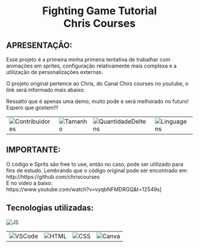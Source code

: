 <h1 align="center">
Fighting Game Tutorial<br>
Chris Courses
</h1>
<div><h2>APRESENTAÇÃO:</h2>
Esse projeto é a primeira minha primeira tentativa de trabalhar com animações em sprites, configuração relativamente mais complexa
e a utilização de personalizações externas.

O projeto original pertence ao Chris, do Canal Chirs courses no youtube, o link será informado mais abaixo.

Ressalto que é apenas uma demo, muito pode e será melhorado no futuro! Espero que gostem!!!
</div>
 
<table align="center">
    <tr>
        <td><img alt="Contribuidores" src="https://img.shields.io/github/contributors/wesleykfg/Fighting-Game-Tutorial-Chris-Courses?style=for-the-badge"/></td>
        <td><img alt="Tamanho" src="https://img.shields.io/github/languages/code-size/wesleykfg/Fighting-Game-Tutorial-Chris-Courses?style=for-the-badge"/></td>
        <td><img alt="QuantidadeDeItens" src="https://img.shields.io/github/directory-file-count/wesleykfg/Fighting-Game-Tutorial-Chris-Courses?style=for-the-badge"/></td>
        <td><img alt="Linguagens" src="https://img.shields.io/github/languages/count/wesleykfg/Fighting-Game-Tutorial-Chris-Courses?style=for-the-badge"/></td>
        <!--<td><img alt="JS" src="https://img.shields.io/github/last-commit/wesleykfg/Fighting-Game-Tutorial-Chris-Courses?style=for-the-badge"/></td>-->
    </tr>
</table>

<div><h2>IMPORTANTE:</h2>
O código e Sprits são free to use, então no caso, pode ser utilizado para fins de estudo.
Lembrando que o código original pode ser encontrado em:<br>
http://https://github.com/chriscourses<br>
E no vídeo a baixo:<br>
https://www.youtube.com/watch?v=vyqbNFMDRGQ&t=12549s]
</div>
<div><h2>Tecnologias utilizadas:</h2>
 
 <table align="center">
    <tr>
        <td><img alt="VSCode" src="https://img.shields.io/badge/Visual%20Studio%20Code-0078d7.svg?style=for-the-badge&logo=visual-studio-code&logoColor=white"/></td>
        <td><img alt="HTML" src="https://img.shields.io/badge/HTML-239120?style=for-the-badge&logo=html5&logoColor=white"/></td>
        <td><img alt="CSS" src="https://img.shields.io/badge/Canva-%2300C4CC.svg?&style=for-the-badge&logo=Canva&logoColor=white"/></td>
        <td><img alt="Canva" src="https://img.shields.io/badge/java-%23ED8B00.svg?&style=for-the-badge&logo=java&logoColor=white"/></td>
        <img alt="JS" src="https://img.shields.io/badge/javascript-%23323330.svg?style=for-the-badge&logo=javascript&logoColor=%23F7DF1E"/>
    </tr>
</table>
